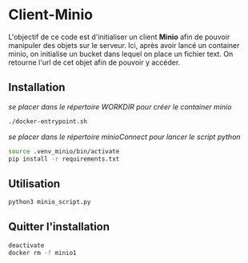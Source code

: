 # Client-Minio

L'objectif de ce code est d'initialiser un client **Minio** afin de pouvoir manipuler des objets sur le serveur.
Ici, après avoir lancé un container minio, on initialise un bucket dans lequel on place un fichier text. On retourne l'url de cet objet afin de pouvoir y accéder.

## Installation
_se placer dans le répertoire WORKDIR pour créer le container minio_
``` bash
./docker-entrypoint.sh
```
_se placer dans le répertoire minioConnect pour lancer le script python_
```bash 
source .venv_minio/bin/activate
pip install -r requirements.txt
```

## Utilisation
```python
python3 minio_script.py
```

## Quitter l'installation
```bash
deactivate
docker rm -f minio1
```
